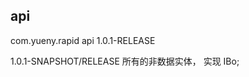 ## api
<dependency>
    <groupId>com.yueny.rapid</groupId>
	<artifactId>api</artifactId>
	<version>1.0.1-RELEASE</version>
</dependency>

1.0.1-SNAPSHOT/RELEASE
所有的非数据实体， 实现 IBo;
